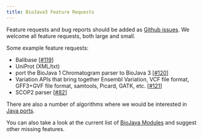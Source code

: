 ```yaml
---
title: BioJava3 Feature Requests
---
```


Feature requests and bug reports should be added as [Github
issues](https://github.com/biojava/biojava/issues/). We welcome all
feature requests, both large and small.

Some example feature requests:

-   Balibase [[\#119](https://github.com/biojava/biojava/issues/119)]
-   UniProt (XML/txt)
-   port the BioJava 1 Chromatogram parser to BioJava 3
    [[\#120](https://github.com/biojava/biojava/issues/120)]
-   Variation APIs that bring together Ensembl Variation, VCF file
    format, GFF3+GVF file format, samtools, Picard, GATK, etc.
    [[\#121](https://github.com/biojava/biojava/issues/121)]
-   SCOP2 parser [[\#82](https://github.com/biojava/biojava/issues/82)]

There are also a number of algorithms where we would be interested in
[Java ports](Algorithm_Java_port "wikilink").

You can also take a look at the current list of [ BioJava
Modules](/wiki/BioJava:Modules#BioJava_3.0.X "wikilink") and suggest other
missing features.
